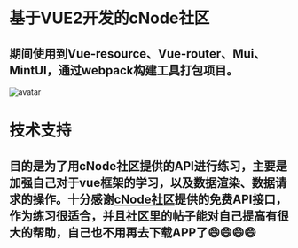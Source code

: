 # 基于VUE2开发的cNode社区
## 期间使用到Vue-resource、Vue-router、Mui、MintUI，通过webpack构建工具打包项目。

![avatar](https://i.loli.net/2018/10/07/5bb9ba95d9410.png)

# 技术支持
## 目的是为了用cNode社区提供的API进行练习，主要是加强自己对于vue框架的学习，以及数据渲染、数据请求的操作。十分感谢<a href="https://cnodejs.org/">cNode社区</a>提供的免费API接口，作为练习很适合，并且社区里的帖子能对自己提高有很大的帮助，自己也不用再去下载APP了😄😄😄😄
